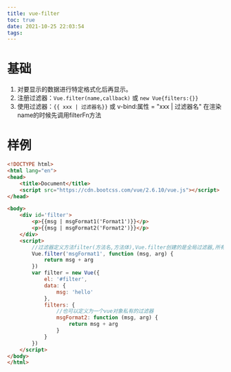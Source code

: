 ```yaml
---
title: vue-filter
toc: true
date: 2021-10-25 22:03:54
tags:
---
```


# 基础
1. 对要显示的数据进行特定格式化后再显示。
2. 注册过滤器：`Vue.filter(name,callback)` 或 `new Vue{filters:{}}`
3. 使用过滤器：`{{ xxx | 过滤器名}}`  或  v-bind:属性 = "xxx | 过滤器名"
在渲染name的时候先调用filterFn方法

# 样例
```html
<!DOCTYPE html>
<html lang="en">
<head>
    <title>Document</title>
    <script src="https://cdn.bootcss.com/vue/2.6.10/vue.js"></script>
</head>

<body>
    <div id='filter'>
        <p>{{msg | msgFormat1('Format1')}}</p>
        <p>{{msg | msgFormat2('Format2')}}</p>
    </div>
    <script>
        //过滤器定义方法filter(方法名,方法体),Vue.filter创建的是全局过滤器,所有的vue对象共享
        Vue.filter('msgFormat1', function (msg, arg) {
            return msg + arg
        })
        var filter = new Vue({
            el: '#filter',
            data: {
                msg: 'hello'
            },
            filters: {
                //也可以定义为一个vue对象私有的过滤器
                msgFormat2: function (msg, arg) {
                    return msg + arg
                }
            }
        })
    </script>
</body>
</html>
```
